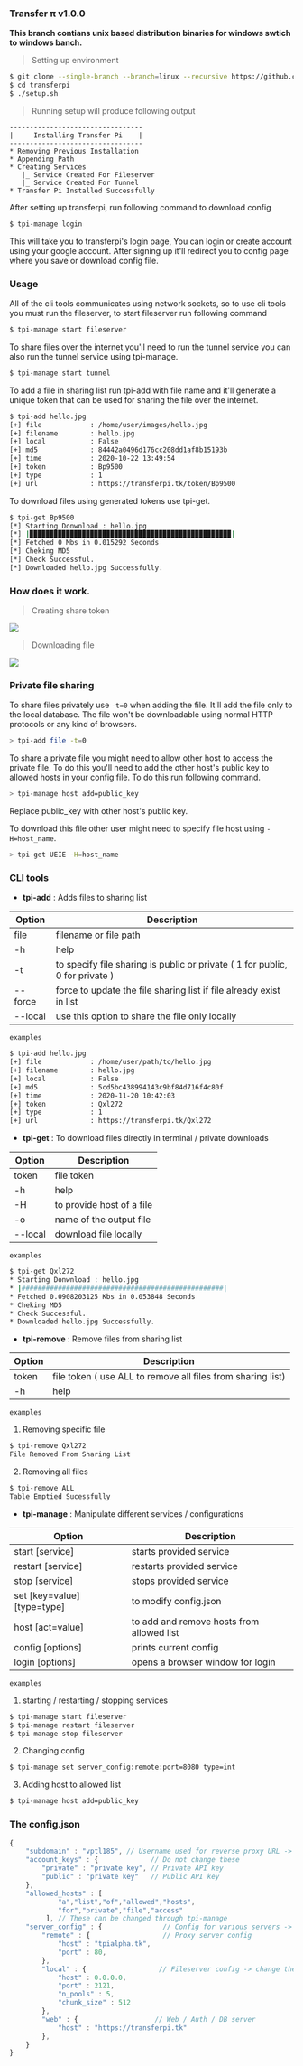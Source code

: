 ### Transfer π v1.0.0

**This branch contians unix based distribution binaries for windows swtich to windows banch.**

> Setting up environment
```bash
$ git clone --single-branch --branch=linux --recursive https://github.com/transfer-pi/transferpi
$ cd transferpi
$ ./setup.sh
```
> Running setup will produce following output

```
---------------------------------
|     Installing Transfer Pi    |
---------------------------------
* Removing Previous Installation 
* Appending Path
* Creating Services
   |_ Service Created For Fileserver
   |_ Service Created For Tunnel
* Transfer Pi Installed Successfully
```

After setting up transferpi, run following command to download config

```bash
$ tpi-manage login
```

This will take you to transferpi's login page, You can login or create account using your google account. After signing up it'll redirect you to config page where you save or download config file.

### Usage  

All of the cli tools communicates using network sockets, so to use cli tools you must run the fileserver, to start fileserver run following command

```bash
$ tpi-manage start fileserver
```

To share files over the internet you'll need to run the tunnel service you can also run the tunnel service using tpi-manage.

```bash
$ tpi-manage start tunnel
```

To add a file in sharing list run tpi-add with file name and it'll generate a unique token that can be used for sharing the file over the internet.

```bash
$ tpi-add hello.jpg
[+] file            : /home/user/images/hello.jpg
[+] filename        : hello.jpg
[+] local           : False
[+] md5             : 84442a0496d176cc208dd1af8b15193b
[+] time            : 2020-10-22 13:49:54
[+] token           : Bp9500
[+] type            : 1
[+] url             : https://transferpi.tk/token/Bp9500
```

To download files using generated tokens use tpi-get.

```bash 
$ tpi-get Bp9500
[*] Starting Donwnload : hello.jpg
[*] |▉▉▉▉▉▉▉▉▉▉▉▉▉▉▉▉▉▉▉▉▉▉▉▉▉▉▉▉▉▉▉▉▉▉▉▉▉▉▉▉▉▉▉▉▉▉▉▉▉▉| 
[*] Fetched 0 Mbs in 0.015292 Seconds
[*] Cheking MD5
[*] Check Successful.
[*] Downloaded hello.jpg Successfully.
```

### How does it work.

> Creating share token

![](./doc/images/create-token-exp.jpg)

> Downloading file

![](./doc/images/download-tpi-get.jpg)

### Private file sharing

To share files privately use `-t=0` when adding the file. It'll add the file only to the local database. The file won't be downloadable using normal HTTP protocols or any kind of browsers.
```bash
> tpi-add file -t=0
```
To share a private file you might need to allow other host to access the private file. To do this you'll need to add the other host's public key to allowed hosts in your config file. To do this run following command.

```bash
> tpi-manage host add=public_key
```

Replace public_key with other host's public key.

To download this file other user might need to specify file host using `-H=host_name`.

```bash
> tpi-get UEIE -H=host_name
```

### CLI tools
* **tpi-add** : Adds files to sharing list

| Option   | Description  |
|----------|--------------|
| file     | filename or file path |
| -h       | help |
| -t       | to specify file sharing is public or private ( 1 for public, 0 for private ) |
| --force  | force to update the file sharing list if file already exist in list |
| --local  | use this option to share the file only locally |

`examples`

```bash
$ tpi-add hello.jpg
[+] file            : /home/user/path/to/hello.jpg
[+] filename        : hello.jpg
[+] local           : False
[+] md5             : 5cd5bc438994143c9bf84d716f4c80f
[+] time            : 2020-11-20 10:42:03
[+] token           : Qxl272
[+] type            : 1
[+] url             : https://transferpi.tk/Qxl272
```

* **tpi-get** : To download files directly in terminal / private downloads

| Option   | Description  |
|----------|--------------|
| token    | file token |
| -h       | help |
| -H       | to provide host of a file  |
| -o       | name of the output file |
| --local  | download file locally |

`examples`

```bash
$ tpi-get Qxl272
* Starting Donwnload : hello.jpg
* |##################################################| 
* Fetched 0.0908203125 Kbs in 0.053848 Seconds
* Cheking MD5
* Check Successful.
* Downloaded hello.jpg Successfully.
```

* **tpi-remove** : Remove files from sharing list

| Option   | Description  |
|----------|--------------|
| token    | file token  ( use ALL to remove all files from sharing list) |
| -h       | help |

`examples`

1. Removing specific file
```bash
$ tpi-remove Qxl272
File Removed From Sharing List
```
2. Removing all files
```bash
$ tpi-remove ALL
Table Emptied Sucessfully
```

* **tpi-manage** : Manipulate different services / configurations

| Option   | Description  |
|----------|--------------|
|start [service]   | starts provided service |
|restart [service] | restarts provided service |
|stop [service]    | stops provided service |
|set [key=value] [type=type]   | to modify config.json  |
|host [act=value]  | to add and remove hosts from allowed list |
|config [options]  | prints current config  |
|login [options]  | opens a browser window for login  |

`examples`

1. starting / restarting / stopping services

```bash
$ tpi-manage start fileserver
$ tpi-manage restart fileserver
$ tpi-manage stop fileserver
```

2. Changing config

```bash
$ tpi-manage set server_config:remote:port=8080 type=int
```

3. Adding host to allowed list
```bash
$ tpi-manage host add=public_key
```


### The config.json

```js
{
    "subdomain" : "vptl185", // Username used for reverse proxy URL -> Do not change this
    "account_keys" : {             // Do not change these
        "private" : "private key", // Private API key  
        "public" : "private key"   // Public API key
    },
    "allowed_hosts" : [
            "a","list","of","allowed","hosts",
            "for","private","file","access"
         ], // These can be changed through tpi-manage
    "server_config" : {               // Config for various servers -> change these as your needs
        "remote" : {                  // Proxy server config
            "host" : "tpialpha.tk",   
            "port" : 80,
        },
        "local" : {                  // Fileserver config -> change these as your needs
            "host" : 0.0.0.0,
            "port" : 2121,
            "n_pools" : 5,
            "chunk_size" : 512      
        },
        "web" : {                   // Web / Auth / DB server 
            "host" : "https://transferpi.tk"
        },
    }
}
```